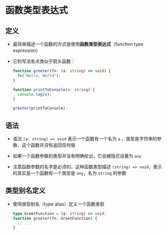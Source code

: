 # 函数类型表达式

## 定义

  - 最简单描述一个函数的方式是使用**函数类型表达式**（function type expression）

  - 它的写法有点类似于箭头函数：

    ```ts
    function greeter(fn: (a: string) => void) {
      fn("Hello, World");
    }

    function printToConsole(s: string) {
      console.log(s);
    }

    greeter(printToConsole);
    ```

## 语法

  - 语法 `(a: string) => void` 表示一个函数有一个名为 `a` ，类型是字符串的参数，这个函数并没有返回任何值

  - 如果一个函数参数的类型并没有明确给出，它会被隐式设置为 `any`

  - 注意函数参数的名字是必须的，这种函数类型描述 `(string) => void`，表示的其实是一个函数有一个类型是 `any`，名为 `string` 的参数

## 类型别名定义

  - 使用类型别名（type alias）定义一个函数类型

    ```ts
    type GreetFunction = (a: string) => void;
    function greeter(fn: GreetFunction) {
      // ...
    }
    ```
